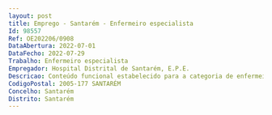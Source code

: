 ```yaml
--- 
layout: post
title: Emprego - Santarém - Enfermeiro especialista
Id: 98557
Ref: OE202206/0908
DataAbertura: 2022-07-01
DataFecho: 2022-07-29
Trabalho: Enfermeiro especialista
Empregador: Hospital Distrital de Santarém, E.P.E.
Descricao: Conteúdo funcional estabelecido para a categoria de enfermeiro especialista, de harmonia com o disposto nos artigos 10.º A do Decreto Lei n.º 247 2009, e artigo 10.º A do Decreto Lei n.º 248 2009, ambos de 22 de setembro, na redação dada pelo Decreto Lei n.º 71 2019, de 27 de maio.
CodigoPostal: 2005-177 SANTARÉM
Concelho: Santarém
Distrito: Santarém
--- 
```

